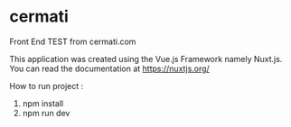 # cermati
Front End TEST from cermati.com 

This application was created using the Vue.js Framework namely Nuxt.js. You can read the documentation at https://nuxtjs.org/

How to run project :
1. npm install
2. npm run dev

